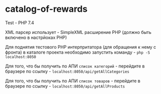 # catalog-of-rewards
Test - PHP 7.4

XML парсер использует - SimpleXML расширение PHP (должно быть включено в настрйоках PHP)

Для поднятия тестового PHP интерпритатора (для обращения к нему с фронта) в каталоге проекта необходимо запустить команду - `php -S localhost:8050`

Для того, что бы получить по АПИ `список категорий` - перейдите в браузере по ссылку - `localhost:8050/api/getAllCategories`

Для того, что бы получить по АПИ `список товаров` - перейдите в браузере по ссылку - `localhost:8050/api/getAllProducts`
